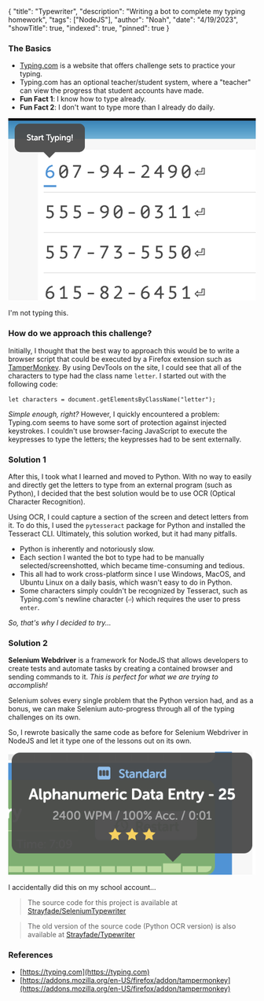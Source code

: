 {
    "title": "Typewriter",
    "description": "Writing a bot to complete my typing homework",
    "tags": ["NodeJS"],
    "author": "Noah",
    "date": "4/19/2023",
    "showTitle": true,
    "indexed": true,
    "pinned": true
}
### The Basics
 - [Typing.com](https://typing.com) is a website that offers challenge sets to practice your typing.
 - Typing.com has an optional teacher/student system, where a "teacher" can view the progress that student accounts have made.
 - **Fun Fact 1**: I know how to type already.
 - **Fun Fact 2**: I don't want to type more than I already do daily.

<img src="/assets/images/Typing1.png"/>
<p class="Caption">I'm not typing this.</p>

### How do we approach this challenge?
Initially, I thought that the best way to approach this would be to write a browser script that could be executed by a Firefox extension such as [TamperMonkey](https://addons.mozilla.org/en-US/firefox/addon/tampermonkey/). By using DevTools on the site, I could see that all of the characters to type had the class name `letter`. I started out with the following code:

    let characters = document.getElementsByClassName("letter");

*Simple enough, right?* However, I quickly encountered a problem: Typing.com seems to have some sort of protection against injected keystrokes. I couldn't use browser-facing JavaScript to execute the keypresses to type the letters; the keypresses had to be sent externally.

### Solution 1
After this, I took what I learned and moved to Python. With no way to easily and directly get the letters to type from an external program (such as Python), I decided that the best solution would be to use OCR (Optical Character Recognition).

Using OCR, I could capture a section of the screen and detect letters from it. To do this, I used the `pytesseract` package for Python and installed the Tesseract CLI. Ultimately, this solution worked, but it had many pitfalls.

 - Python is inherently and notoriously slow.
 - Each section I wanted the bot to type had to be manually selected/screenshotted, which became time-consuming and tedious.
 - This all had to work cross-platform since I use Windows, MacOS, and Ubuntu Linux on a daily basis, which wasn't easy to do in Python.
 - Some characters simply couldn't be recognized by Tesseract, such as Typing.com's newline character (`⏎`) which requires the user to press `enter`.

*So, that's why I decided to try...*
### Solution 2

**Selenium Webdriver** is a framework for NodeJS that allows developers to create tests and automate tasks by creating a contained browser and sending commands to it. *This is perfect for what we are trying to accomplish!*

Selenium solves every single problem that the Python version had, and as a bonus, we can make Selenium auto-progress through all of the typing challenges on its own. 

So, I rewrote basically the same code as before for Selenium Webdriver in NodeJS and let it type one of the lessons out on its own.

<img src="/assets/images/Typing2.png"/>
<p class="Caption">I accidentally did this on my school account...</p>

> The source code for this project is available at [Strayfade/SeleniumTypewriter](https://github.com/Strayfade/SeleniumTypewriter/blob/main/index.js)

> The old version of the source code (Python OCR version) is also available at [Strayfade/Typewriter](https://github.com/Strayfade/Typewriter/blob/main/Typewriter.py)

### References
 - [https://typing.com](https://typing.com)
 - [https://addons.mozilla.org/en-US/firefox/addon/tampermonkey](https://addons.mozilla.org/en-US/firefox/addon/tampermonkey)